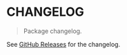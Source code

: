 # CHANGELOG

> Package changelog.

See [GitHub Releases](https://github.com/stdlib-js/assert-is-skew-centrosymmetric-matrix/releases) for the changelog.